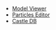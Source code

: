 * [Model Viewer](https://github.com/ncannasse/heaps/wiki/Model-Viewer)
* [Particles Editor](https://github.com/ncannasse/heaps/wiki/Particles-Editor)
* [Castle DB](https://github.com/ncannasse/heaps/wiki/Castle-DB)
